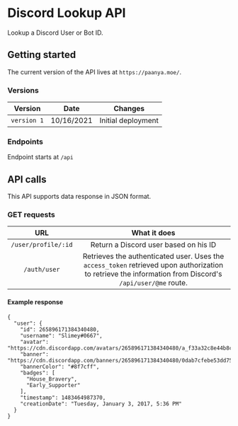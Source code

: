 # Discord Lookup API

Lookup a Discord User or Bot ID.

## Getting started

The current version of the API lives at `https://paanya.moe/`.

### Versions

| Version | Date | Changes |
| :--------: | :--------: | :--------: |
| `version 1` | 10/16/2021 | Initial deployment |

### Endpoints

Endpoint starts at `/api`

## API calls

This API supports data response in JSON format.

### GET requests

| URL | What it does |
| :--------: | :--------: |
| `/user/profile/:id` | Return a Discord user based on his ID |
| `/auth/user` | Retrieves the authenticated user. Uses the `access_token` retrieved upon authorization to retrieve the information from Discord's `/api/user/@me` route. |

#### Example response

```
{
  "user": {
    "id": 265896171384340480,
    "username": "Slimey#0667",
    "avatar": "https://cdn.discordapp.com/avatars/265896171384340480/a_f33a32c8e44b8c0246e5433b8c0edb65",
    "banner": "https://cdn.discordapp.com/banners/265896171384340480/0dab7cfebe53dd7549fd84774a07ed78",
    "bannerColor": "#8f7cff",
    "badges": [
      "House_Bravery",
      "Early_Supporter"
    ],
    "timestamp": 1483464987370,
    "creationDate": "Tuesday, January 3, 2017, 5:36 PM"
  }
}
```
